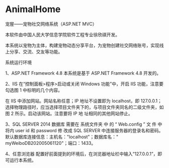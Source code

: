 # AnimalHome
宠屋——宠物社交网络系统（ASP.NET MVC）

本软件由中国人民大学信息学院软件工程专业徐欣祺开发。 

本系统以宠物为主体，构建宠物动态分享平台，为宠物创建社交网络账号，实现线上分享、交流、交友等功能。 

系统运行环境 

1、ASP.NET Framework 4.8 
  本系统是基于 ASP.NET Framework 4.8 开发的。 

2、IIS 
  在“控制面板>程序>启动或关闭 Windows 功能”中，开启 IIS 功能，注意要勾选图 1 中标明的几个内容。 

  在 IIS 中添加网站。网站名称任意；IP 地址不设置即为 localhost，即 127.0.0.1；选择物理路径时，应当选择项目文件夹下的，与项目文件夹同名的二级文件夹，如图 2 所示。启动该网站。注意要将 IP 地
址相同的其他网站停止。

3、SQL SERVER 2014 数据库 
  需要在 系统文件夹 中 的 “ Web.config ” 文 件 中 将<connectionStrings></connectionStrings>内 user id 和 password 修
改成 SQL SERVER 中连接服务器的登录名和密码。默认数据库连接信息：主机名："localhost"；数据库名：" myWeiboDB202005061120"；端口：1433。 

4、任意浏览器 
  配置好前面提到的环境后，在浏览器地址栏中输入“127.0.0.1”，即可运行本系统。 
